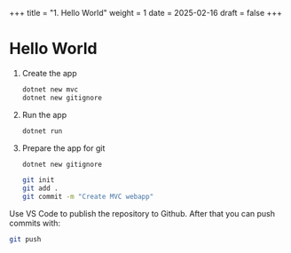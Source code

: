 +++
title = "1. Hello World"
weight = 1
date = 2025-02-16
draft = false
+++

# Hello World

1.  Create the app

    ```bash
    dotnet new mvc
    dotnet new gitignore
    ```

2. Run the app

    ```bash
    dotnet run
    ```

3.  Prepare the app for git

    ```bash
    dotnet new gitignore

    git init
    git add .
    git commit -m "Create MVC webapp"
    ```

Use VS Code to publish the repository to Github. After that you can push commits with:

```bash
git push
```

